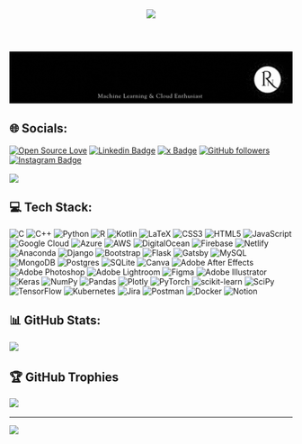 <h1 align="center"> 
<br>
   <img align="center" class="intro" src="https://readme-typing-svg.herokuapp.com?color=%FFFFFF&size=40&center=true&vCenter=true&width=1200&height=100&lines=As+a+human+I+Declare+Myself+as+-" />
   
   <br>

   </br>
</h1>
  <img src="/assets/Rinesh Patil.gif">
</h1>
<div align="centre">

## 🌐 Socials:
[![Open Source Love](https://badges.frapsoft.com/os/v2/open-source.svg?v=103)](https://github.com/rineshpatil)
[![Linkedin Badge](https://img.shields.io/badge/-Rinesh%20Patil-blue?style=social&logo=Linkedin&logoColor=blue&link=https://www.linkedin.com/in/rineshpatil/)](https://www.linkedin.com/in/rineshpatil/) [![x Badge](http://img.shields.io/badge/-@rinesh_patil-1ca0f1?style=social&logo=twitter&logoColor=blue&link=https://twitter.com/rinesh_patil)](https://twitter.com/rinesh_patil) [![GitHub followers](https://img.shields.io/github/followers/RineshPatil?label=Follow&style=social)](https://github.com/rineshpatil/?tab=follow)
[![Instagram Badge](https://img.shields.io/badge/-RineshPatil-purple?style=social&logo=Instagram&link=https://www.instagram.com/rineshpatil_/)](https://instagram.com/rineshpatil_) 
<!-- [![Rinesh Patil](https://cdn.rawgit.com/sindresorhus/awesome/d7305f38d29fed78fa85652e3a63e154dd8e8829/media/badge.svg)](http://vedantkhairnar.cf/) -->


<!-- [![Discord](https://img.shields.io/badge/Discord-%237289DA.svg?logo=discord&logoColor=white)](htttps://discord.gg/7990) [![Instagram](https://img.shields.io/badge/Instagram-%23E4405F.svg?logo=Instagram&logoColor=white)](https://instagram.com/rineshpatil_) [![LinkedIn](https://img.shields.io/badge/LinkedIn-%230077B5.svg?logo=linkedin&logoColor=white)](https://linkedin.com/in/rineshpatil) [![Medium](https://img.shields.io/badge/Medium-12100E?logo=medium&logoColor=white)](https://medium.com/@rineshpatil19) [![Pinterest](https://img.shields.io/badge/Pinterest-%23E60023.svg?logo=Pinterest&logoColor=white)](https://pinterest.com/rineshpatil) [![Stack Overflow](https://img.shields.io/badge/-Stackoverflow-FE7A16?logo=stack-overflow&logoColor=white)](https://stackoverflow.com/users/16268197) [![Twitter](https://img.shields.io/badge/Twitter-%231DA1F2.svg?logo=Twitter&logoColor=white)](https://twitter.com/rinesh_patil) -->

<img align="center" class="Welcome SVG" src="https://readme-typing-svg.herokuapp.com?color=%FFFFFF&size=40&center=true&vCenter=true&width=1200&height=100&lines=Welcome+to+my+GitHub+Portfolio!" />


<!-- ## ☑️Recent Tech's I've been iNtO :
<br />

<h2>
  <img src = "/GIFs/Skills.gif" height="30px" width="30px">
  Skill set
</h2>

<p align="center">
  <a href="https://skillicons.dev">
    <img src="https://skillicons.dev/icons?i=aws,gcp,javascript,ts,react,next,vercel,linux,vscode,html,css,styledcomponents,java,dart,flutter,materialui,sass,tailwind,bootstrap,python,c,git,github,bash,ae,androidstudio,alpinejs,webpack,discord,spring,figma,firebase,flask,gatsby,githubactions,redux,mongodb,mysql,netlify,nodejs,ps,postgres,powershell,idea,ai,latex,remix,wordpress,&perline=8" />
  </a>
</p> -->


## 💻 Tech Stack:
![C](https://img.shields.io/badge/c-%2300599C.svg?style=flat-square&logo=c&logoColor=white) ![C++](https://img.shields.io/badge/c++-%2300599C.svg?style=flat-square&logo=c%2B%2B&logoColor=white) ![Python](https://img.shields.io/badge/python-3670A0?style=flat-square&logo=python&logoColor=ffdd54) ![R](https://img.shields.io/badge/r-%23276DC3.svg?style=flat-square&logo=r&logoColor=white) ![Kotlin](https://img.shields.io/badge/kotlin-%230095D5.svg?style=flat-square&logo=kotlin&logoColor=white) ![LaTeX](https://img.shields.io/badge/latex-%23008080.svg?style=flat-square&logo=latex&logoColor=white) ![CSS3](https://img.shields.io/badge/css3-%231572B6.svg?style=flat-square&logo=css3&logoColor=white) ![HTML5](https://img.shields.io/badge/html5-%23E34F26.svg?style=flat-square&logo=html5&logoColor=white) ![JavaScript](https://img.shields.io/badge/javascript-%23323330.svg?style=flat-square&logo=javascript&logoColor=%23F7DF1E) ![Google Cloud](https://img.shields.io/badge/Google%20Cloud-%234285F4.svg?style=flat-square&logo=google-cloud&logoColor=white) ![Azure](https://img.shields.io/badge/azure-%230072C6.svg?style=flat-square&logo=azure-devops&logoColor=white) ![AWS](https://img.shields.io/badge/AWS-%23FF9900.svg?style=flat-square&logo=amazon-aws&logoColor=white) ![DigitalOcean](https://img.shields.io/badge/DigitalOcean-%230167ff.svg?style=flat-square&logo=digitalOcean&logoColor=white) ![Firebase](https://img.shields.io/badge/firebase-%23039BE5.svg?style=flat-square&logo=firebase) ![Netlify](https://img.shields.io/badge/netlify-%23000000.svg?style=flat-square&logo=netlify&logoColor=#00C7B7) ![Anaconda](https://img.shields.io/badge/Anaconda-%2344A833.svg?style=flat-square&logo=anaconda&logoColor=white) ![Django](https://img.shields.io/badge/django-%23092E20.svg?style=flat-square&logo=django&logoColor=white) ![Bootstrap](https://img.shields.io/badge/bootstrap-%23563D7C.svg?style=flat-square&logo=bootstrap&logoColor=white) ![Flask](https://img.shields.io/badge/flask-%23000.svg?style=flat-square&logo=flask&logoColor=white) ![Gatsby](https://img.shields.io/badge/Gatsby-%23663399.svg?style=flat-square&logo=gatsby&logoColor=white) ![MySQL](https://img.shields.io/badge/mysql-%2300f.svg?style=flat-square&logo=mysql&logoColor=white) ![MongoDB](https://img.shields.io/badge/MongoDB-%234ea94b.svg?style=flat-square&logo=mongodb&logoColor=white) ![Postgres](https://img.shields.io/badge/postgres-%23316192.svg?style=flat-square&logo=postgresql&logoColor=white) ![SQLite](https://img.shields.io/badge/sqlite-%2307405e.svg?style=flat-square&logo=sqlite&logoColor=white) ![Canva](https://img.shields.io/badge/Canva-%2300C4CC.svg?style=flat-square&logo=Canva&logoColor=white) ![Adobe After Effects](https://img.shields.io/badge/Adobe%20After%20Effects-9999FF.svg?style=flat-square&logo=Adobe%20After%20Effects&logoColor=white) ![Adobe Photoshop](https://img.shields.io/badge/adobephotoshop-%2331A8FF.svg?style=flat-square&logo=adobephotoshop&logoColor=white) ![Adobe Lightroom](https://img.shields.io/badge/Adobe%20Lightroom-31A8FF.svg?style=flat-square&logo=Adobe%20Lightroom&logoColor=white) 	![Figma](https://img.shields.io/badge/figma-%23F24E1E.svg?style=flat-square&logo=figma&logoColor=white) ![Adobe Illustrator](https://img.shields.io/badge/adobeillustrator-%23FF9A00.svg?style=flat-square&logo=adobeillustrator&logoColor=white) ![Keras](https://img.shields.io/badge/Keras-%23D00000.svg?style=flat-square&logo=Keras&logoColor=white) ![NumPy](https://img.shields.io/badge/numpy-%23013243.svg?style=flat-square&logo=numpy&logoColor=white) ![Pandas](https://img.shields.io/badge/pandas-%23150458.svg?style=flat-square&logo=pandas&logoColor=white) ![Plotly](https://img.shields.io/badge/Plotly-%233F4F75.svg?style=flat-square&logo=plotly&logoColor=white) ![PyTorch](https://img.shields.io/badge/PyTorch-%23EE4C2C.svg?style=flat-square&logo=PyTorch&logoColor=white) ![scikit-learn](https://img.shields.io/badge/scikit--learn-%23F7931E.svg?style=flat-square&logo=scikit-learn&logoColor=white) ![SciPy](https://img.shields.io/badge/SciPy-%230C55A5.svg?style=flat-square&logo=scipy&logoColor=%white) ![TensorFlow](https://img.shields.io/badge/TensorFlow-%23FF6F00.svg?style=flat-square&logo=TensorFlow&logoColor=white) ![Kubernetes](https://img.shields.io/badge/kubernetes-%23326ce5.svg?style=flat-square&logo=kubernetes&logoColor=white) ![Jira](https://img.shields.io/badge/jira-%230A0FFF.svg?style=flat-square&logo=jira&logoColor=white) ![Postman](https://img.shields.io/badge/Postman-FF6C37?style=flat-square&logo=postman&logoColor=white) ![Docker](https://img.shields.io/badge/docker-%230db7ed.svg?style=flat-square&logo=docker&logoColor=white) ![Notion](https://img.shields.io/badge/Notion-%23000000.svg?style=flat-square&logo=notion&logoColor=white)

## 📊 GitHub Stats:
<!-- ![](https://github-readme-stats.vercel.app/api?username=rineshpatil&theme=dark&hide_border=true&include_all_commits=true&count_private=true)<br/>
![](https://github-readme-streak-stats.herokuapp.com/?user=rineshpatil&theme=dark&hide_border=true)<br/> -->
![](https://github-readme-stats.vercel.app/api/top-langs/?username=rineshpatil&theme=dark&hide_border=true&include_all_commits=true&count_private=true&layout=compact)

## 🏆 GitHub Trophies
![](https://github-profile-trophy.vercel.app/?username=rineshpatil&theme=darkhub&no-frame=true&no-bg=false&margin-w=4)


---
[![](https://visitcount.itsvg.in/api?id=rineshpatil&icon=3&color=5)](https://visitcount.itsvg.in)


